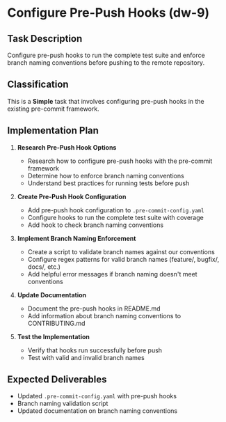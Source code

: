 # Configure Pre-Push Hooks (dw-9)

## Task Description

Configure pre-push hooks to run the complete test suite and enforce branch naming conventions before pushing to the remote repository.

## Classification

This is a **Simple** task that involves configuring pre-push hooks in the existing pre-commit framework.

## Implementation Plan

1. **Research Pre-Push Hook Options**

   - Research how to configure pre-push hooks with the pre-commit framework
   - Determine how to enforce branch naming conventions
   - Understand best practices for running tests before push

2. **Create Pre-Push Hook Configuration**

   - Add pre-push hook configuration to `.pre-commit-config.yaml`
   - Configure hooks to run the complete test suite with coverage
   - Add hook to check branch naming conventions

3. **Implement Branch Naming Enforcement**

   - Create a script to validate branch names against our conventions
   - Configure regex patterns for valid branch names (feature/, bugfix/, docs/, etc.)
   - Add helpful error messages if branch naming doesn't meet conventions

4. **Update Documentation**

   - Document the pre-push hooks in README.md
   - Add information about branch naming conventions to CONTRIBUTING.md

5. **Test the Implementation**
   - Verify that hooks run successfully before push
   - Test with valid and invalid branch names

## Expected Deliverables

- Updated `.pre-commit-config.yaml` with pre-push hooks
- Branch naming validation script
- Updated documentation on branch naming conventions
